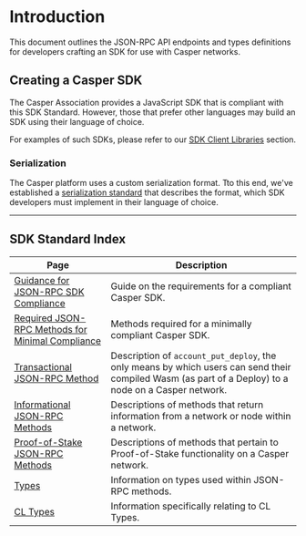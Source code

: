 # Introduction

This document outlines the JSON-RPC API endpoints and types definitions for developers crafting an SDK for use with Casper networks.

## Creating a Casper SDK

The Casper Association provides a JavaScript SDK that is compliant with this SDK Standard. However, those that prefer other languages may build an SDK using their language of choice.

For examples of such SDKs, please refer to our [SDK Client Libraries](/dapp-dev-guide/building-dapps/sdk) section.

### Serialization

The Casper platform uses a custom serialization format. Tto this end, we've established a [serialization standard](/design/serialization-standard/) that describes the format, which SDK developers must implement in their language of choice.

-------

## SDK Standard Index

|Page|Description|
|----|-----------|
|[Guidance for JSON-RPC SDK Compliance](dapp-dev-guide/sdkspec/guidance.md)|Guide on the requirements for a compliant Casper SDK.|
|[Required JSON-RPC Methods for Minimal Compliance](dapp-dev-guide/sdkspec/json-rpc-minimal.md)|Methods required for a minimally compliant Casper SDK.|
|[Transactional JSON-RPC Method](dapp-dev-guide/sdkspec/json-rpc-transactional.md)|Description of `account_put_deploy`, the only means by which users can send their compiled Wasm (as part of a Deploy) to a node on a Casper network.|
|[Informational JSON-RPC Methods](dapp-dev-guide/sdkspec/json-rpc-informational.md)|Descriptions of methods that return information from a network or node within a network.|
|[Proof-of-Stake JSON-RPC Methods](dapp-dev-guide/sdkspec/json-rpc-pos.md)|Descriptions of methods that pertain to Proof-of-Stake functionality on a Casper network.|
|[Types](dapp-dev-guide/sdkspec/types_chain.md)|Information on types used within JSON-RPC methods.|
|[CL Types](dapp-dev-guide/sdkspec/types_cl.md)|Information specifically relating to CL Types.|
